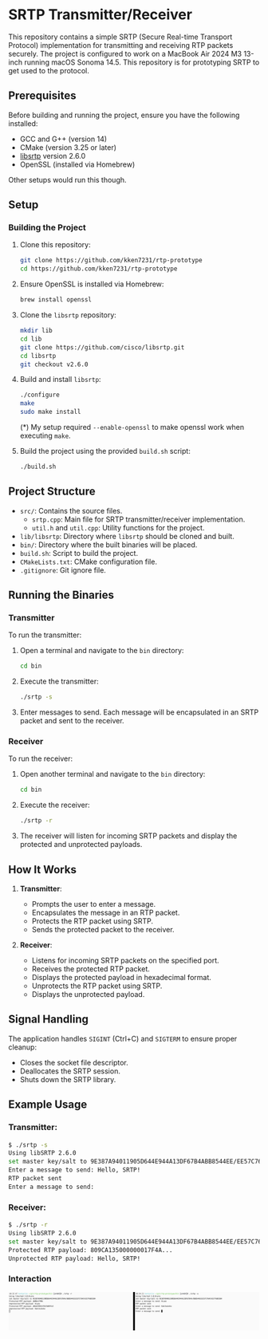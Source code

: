 # SRTP Transmitter/Receiver

This repository contains a simple SRTP (Secure Real-time Transport Protocol) implementation for transmitting and receiving RTP packets securely. The project is configured to work on a MacBook Air 2024 M3 13-inch running macOS Sonoma 14.5. This repository is for prototyping SRTP to get used to the protocol.

## Prerequisites

Before building and running the project, ensure you have the following installed:

- GCC and G++ (version 14)
- CMake (version 3.25 or later)
- [libsrtp](https://github.com/cisco/libsrtp) version 2.6.0
- OpenSSL (installed via Homebrew)

Other setups would run this though.

## Setup

### Building the Project

1. Clone this repository:

    ```sh
    git clone https://github.com/kken7231/rtp-prototype
    cd https://github.com/kken7231/rtp-prototype
    ```

2. Ensure OpenSSL is installed via Homebrew:

    ```sh
    brew install openssl
    ```

3. Clone the `libsrtp` repository:

    ```sh
    mkdir lib
    cd lib
    git clone https://github.com/cisco/libsrtp.git
    cd libsrtp
    git checkout v2.6.0
    ```

4. Build and install `libsrtp`:

    ```sh
    ./configure
    make
    sudo make install
    ```

    (*) My setup required `--enable-openssl` to make openssl work when executing `make`.


5. Build the project using the provided `build.sh` script:

    ```sh
    ./build.sh
    ```

## Project Structure

- `src/`: Contains the source files.
  - `srtp.cpp`: Main file for SRTP transmitter/receiver implementation.
  - `util.h` and `util.cpp`: Utility functions for the project.
- `lib/libsrtp`: Directory where `libsrtp` should be cloned and built.
- `bin/`: Directory where the built binaries will be placed.
- `build.sh`: Script to build the project.
- `CMakeLists.txt`: CMake configuration file.
- `.gitignore`: Git ignore file.

## Running the Binaries

### Transmitter

To run the transmitter:

1. Open a terminal and navigate to the `bin` directory:

    ```sh
    cd bin
    ```

2. Execute the transmitter:

    ```sh
    ./srtp -s
    ```

3. Enter messages to send. Each message will be encapsulated in an SRTP packet and sent to the receiver.

### Receiver

To run the receiver:

1. Open another terminal and navigate to the `bin` directory:

    ```sh
    cd bin
    ```

2. Execute the receiver:

    ```sh
    ./srtp -r
    ```

3. The receiver will listen for incoming SRTP packets and display the protected and unprotected payloads.

## How It Works

1. **Transmitter**:
   - Prompts the user to enter a message.
   - Encapsulates the message in an RTP packet.
   - Protects the RTP packet using SRTP.
   - Sends the protected packet to the receiver.

2. **Receiver**:
   - Listens for incoming SRTP packets on the specified port.
   - Receives the protected RTP packet.
   - Displays the protected payload in hexadecimal format.
   - Unprotects the RTP packet using SRTP.
   - Displays the unprotected payload.

## Signal Handling

The application handles `SIGINT` (Ctrl+C) and `SIGTERM` to ensure proper cleanup:
- Closes the socket file descriptor.
- Deallocates the SRTP session.
- Shuts down the SRTP library.

## Example Usage

### Transmitter:

```sh
$ ./srtp -s
Using libSRTP 2.6.0
set master key/salt to 9E387A94011905D644E944A13DF67B4ABB8544EE/EE57C764C42E7F603384
Enter a message to send: Hello, SRTP!
RTP packet sent
Enter a message to send: 
```

### Receiver:

```sh
$ ./srtp -r
Using libSRTP 2.6.0
set master key/salt to 9E387A94011905D644E944A13DF67B4ABB8544EE/EE57C764C42E7F603384
Protected RTP payload: 809CA135000000017F4A...
Unprotected RTP payload: Hello, SRTP!
```

### Interaction

![usage](img/usage.png)
